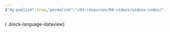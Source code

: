 ```yaml
---
{"dg-publish":true,"permalink":"/03-resources/04-videos/videos-index/","title":"Videos - Index","pinned":true}
---
```




{ .block-language-dataview}
